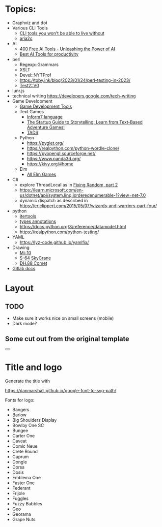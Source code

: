 
# Topics:

 - Graphviz and dot
 - Various CLI Tools
   - [CLI tools you won't be able to live without](https://dev.to/lissy93/cli-tools-you-cant-live-without-57f6)
   - [aria2c](https://aria2.github.io/manual/en/html/aria2c.html#http-ftp-segmented-downloads)
 - AI
   - [400 Free AI Tools - Unleashing the Power of AI](https://dev.to/anmolbaranwal/200-free-ai-tools-unleashing-the-power-of-ai-eb0)
   - [Best AI Tools for productivity](https://designshack.net/articles/software/best-ai-tools-for-productivity/)
 - perl
   - Regexp::Grammars
   - XSLT
   - Devel::NYTProf
   - https://toby.ink/blog/2023/01/24/perl-testing-in-2023/
   - [Test2::V0](https://perladvent.org/2023/2023-12-15.html)
 - lunr.js
 - technical writing https://developers.google.com/tech-writing
 - Game Development
   - [Game Development Tools](https://www.makeuseof.com/tag/five-free-game-development-tools-make-your-own-games/)
   - Text Games
     - [Inform7 language](https://ganelson.github.io/inform-website/)
     - [The Startup Guide to Storytelling: Learn from Text-Based Adventure Games!](https://www.taskade.com/blog/text-based-storytelling-games-startup-business/)
     - [TADS](https://www.tads.org/)
   - Python
     - https://pyglet.org/    
     - https://realpython.com/python-wordle-clone/
     - https://pyopengl.sourceforge.net/
     - https://www.panda3d.org/
     - https://kivy.org/#home
   - Elm
     - [All Elm Games](https://github.com/rofrol/elm-games/blob/master/README.md)
 - C#
   - explore ThreadLocal as in [Fixing Random, part 2](https://ericlippert.com/2019/02/04/fixing-random-part-2/)
   - https://learn.microsoft.com/en-us/dotnet/api/system.linq.iorderedenumerable-1?view=net-7.0
   - dynamic dispatch as described in https://ericlippert.com/2015/05/07/wizards-and-warriors-part-four/
 - python
   - [itertools](https://docs.python.org/3/library/itertools.html)
   - [types annotations](https://realpython.com/preview/python-type-self/)
   - https://docs.python.org/3/reference/datamodel.html
   - https://realpython.com/python-testing/
 - YAML
   - https://lyz-code.github.io/yamlfix/
 - Drawing
   - [Mi-10](https://en.wikipedia.org/wiki/Mil_Mi-10)
   - [S-64 SkyCrane](https://cs.wikipedia.org/wiki/Sikorsky_S-64_Skycrane)
   - [DH.88 Comet](https://en.wikipedia.org/wiki/De_Havilland_DH.88_Comet)
 - [Gitlab docs](https://docs.gitlab.com/)

# Layout

## TODO

 - Make sure it works nice on small screens (mobile)
 - Dark mode?

## Some cut out from the original template

<div class="fixed bg-slate-700 bg-opacity-5 transition duration-200 ease-in-out inset-0 z-10 pointer-events-auto md:hidden left-0 top-0 w-full h-full hidden menu-overlay"></div>

<button aria-label="Toggle Sidebar" class="md:hidden absolute top-3 left-3 z-10 menu-trigger p-1 rounded text-slate-800 dark:text-slate-50 hover:bg-slate-100">
    <svg class="h-6 w-6" viewBox="0 0 24 24" stroke-width="2" stroke="currentcolor" fill="none" stroke-linecap="round" stroke-linejoin="round">
        <path stroke="none" d="M0 0h24v24H0z"/>
        <line x1="4" y1="6" x2="20" y2="6"/>
        <line x1="4" y1="12" x2="20" y2="12"/>
        <line x1="4" y1="18" x2="16" y2="18"/>
    </svg>
</button>

# Title and logo

Generate the title with 

https://danmarshall.github.io/google-font-to-svg-path/

Fonts for logo:

 - Bangers
 - Barlow
 - Big Shoulders Display
 - Bowlby One SC
 - Bungee
 - Carter One
 - Caveat
 - Comic Neue
 - Crete Round
 - Cuprum
 - Dongle
 - Dorsa
 - Dosis
 - Emblema One
 - Faster One
 - Federant
 - Frijole
 - Fuggles
 - Fuzzy Bubbles
 - Geo
 - Georama
 - Grape Nuts
